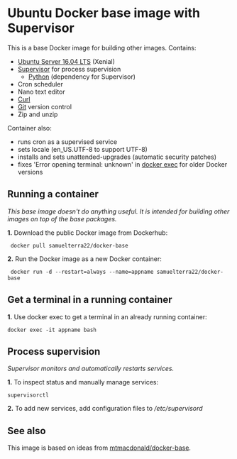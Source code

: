 Ubuntu Docker base image with Supervisor
========================================

This is a base Docker image for building other images. Contains:

- [Ubuntu Server 16.04 LTS](https://www.ubuntu.com/download/server) (Xenial)
- [Supervisor](http://supervisord.org) for process supervision
    - [Python](https://www.python.org) (dependency for Supervisor)
- Cron scheduler
- Nano text editor
- [Curl](https://curl.haxx.se)
- [Git](https://git-scm.com/) version control
- Zip and unzip

Container also:
- runs cron as a supervised service
- sets locale (en_US.UTF-8 to support UTF-8)
- installs and sets unattended-upgrades (automatic security patches)
- fixes 'Error opening terminal: unknown' in [docker exec](https://github.com/docker/docker/issues/9299) for older Docker versions

Running a container
-------------------

*This base image doesn't do anything useful. It is intended for building other
images on top of the base packages.*

**1.** Download the public Docker image from Dockerhub:

  	 docker pull samuelterra22/docker-base

**2.** Run the Docker image as a new Docker container:

  	 docker run -d --restart=always --name=appname samuelterra22/docker-base

Get a terminal in a running container
-------------------------------------

**1.** Use docker exec to get a terminal in an already running container:

    docker exec -it appname bash

Process supervision
-------------------

*Supervisor monitors and automatically restarts services.*

**1.** To inspect status and manually manage services:

    supervisorctl

**2.** To add new services, add configuration files to */etc/supervisord*

See also
--------

This image is based on ideas from
[mtmacdonald/docker-base](https://github.com/mtmacdonald/docker-base).
